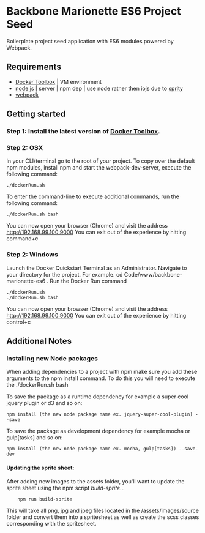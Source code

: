 #  Backbone Marionette ES6 Project Seed
Boilerplate project seed application with ES6 modules powered by Webpack.

##  Requirements
- [Docker Toolbox](https://www.docker.com/toolbox) | VM environment
- [node.js](https://nodejs.org/) | server | npm dep | use node rather then iojs due to [sprity](https://www.npmjs.com/package/sprity)
- [webpack](https://webpack.github.io/)

##  Getting started
### Step 1: Install the latest version of [Docker Toolbox](https://www.docker.com/docker-toolbox).

### Step 2: OSX
In your CLI/terminal go to the root of your project. To copy over the default npm modules,
install npm and start the webpack-dev-server, execute the following command:

    ./dockerRun.sh

To enter the command-line to execute additional commands, run the following command:

    ./dockerRun.sh bash

You can now open your browser (Chrome) and visit the address http://192.168.99.100:9000
You can exit out of the experience by hitting command+c

### Step 2: Windows
Launch the Docker Quickstart Terminal as an Administrator. Navigate to your directory
for the project. For example. cd Code/www/backbone-marionette-es6 . Run the Docker Run command

    ./dockerRun.sh
    ./dockerRun.sh bash

You can now open your browser (Chrome) and visit the address http://192.168.99.100:9000
You can exit out of the experience by hitting control+c

##  Additional Notes

### Installing new Node packages
When adding dependencies to a project with npm make sure you add these arguments to the npm install command. To do this you will need to execute the ./dockerRun.sh bash

To save the package as a runtime dependency for example a super cool jquery plugin or d3 and so on:

    npm install (the new node package name ex. jquery-super-cool-plugin) --save


To save the package as development dependency for example mocha or gulp[tasks] and so on:

    npm install (the new node package name ex. mocha, gulp[tasks]) --save-dev


#### Updating the sprite sheet:

After adding new images to the assets folder, you'll want to update the sprite sheet using the npm script <em>build-sprite</em>...

        npm run build-sprite

This will take all png, jpg and jpeg files located in the /assets/images/source folder and convert them into a spritesheet as well as create the scss classes corresponding with the spritesheet.
